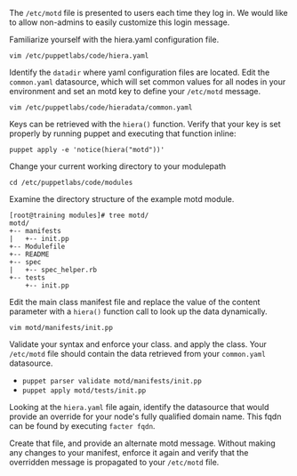 <p>The <code>/etc/motd</code> file is presented to users each time they log in. We would like to allow non-admins to easily customize this login message.</p>
<p>Familiarize yourself with the hiera.yaml configuration file.</p>
<p><code>vim /etc/puppetlabs/code/hiera.yaml</code></p>
<p>Identify the <code>datadir</code> where yaml configuration files are located. Edit the <code>common.yaml</code> datasource, which will set common values for all nodes in your environment and set an motd key to define your <code>/etc/motd</code> message.</p>
<p><code>vim /etc/puppetlabs/code/hieradata/common.yaml</code></p>
<p>Keys can be retrieved with the <code>hiera()</code> function. Verify that your key is set properly by running puppet and executing that function inline:</p>
<p><code>puppet apply -e 'notice(hiera("motd"))'</code></p>
<p>Change your current working directory to your modulepath</p>
<p><code>cd /etc/puppetlabs/code/modules</code></p>
<p>Examine the directory structure of the example motd module.</p>
<pre><code>[root@training modules]# tree motd/
motd/
+-- manifests
|   +-- init.pp
+-- Modulefile
+-- README
+-- spec
|   +-- spec_helper.rb
+-- tests
    +-- init.pp</code></pre>
<p>Edit the main class manifest file and replace the value of the content parameter with a <code>hiera()</code> function call to look up the data dynamically.</p>
<p><code>vim motd/manifests/init.pp</code></p>
<p>Validate your syntax and enforce your class. and apply the class. Your <code>/etc/motd</code> file should contain the data retrieved from your <code>common.yaml</code> datasource.</p>
<ul>
<li><code>puppet parser validate motd/manifests/init.pp</code></li>
<li><code>puppet apply motd/tests/init.pp</code></li>
</ul>
<p>Looking at the <code>hiera.yaml</code> file again, identify the datasource that would provide an override for your node's fully qualified domain name. This fqdn can be found by executing <code>facter fqdn</code>.
<p>Create that file, and provide an alternate motd message. Without making any changes to your manifest, enforce it again and verify that the overridden message is propagated to your <code>/etc/motd</code> file.</p>